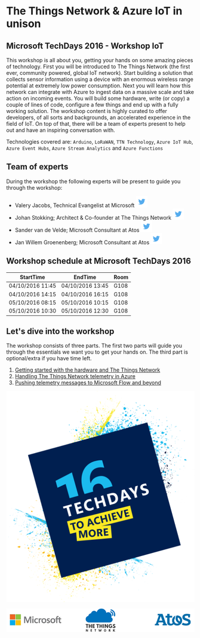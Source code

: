 # The Things Network & Azure IoT in unison
## Microsoft TechDays 2016 - Workshop IoT

This workshop is all about you, getting your hands on some amazing pieces of technology. First you will be introduced to The Things Network (the first ever, community powered, global IoT network). Start building a solution that collects sensor information using a device with an enormous wireless range potential at extremely low power consumption. Next you will learn how this network can integrate with Azure to ingest data on a massive scale and take action on incoming events. You will build some hardware, write (or copy) a couple of lines of code, configure a few things and end up with a fully working solution. The workshop content is highly curated to offer developers, of all sorts and backgrounds, an accelerated experience in the field of IoT. On top of that, there will be a team of experts present to help out and have an inspiring conversation with.

Technologies covered are: `Arduino`, `LoRaWAN`, `TTN Technology`, `Azure IoT Hub`, `Azure Event Hubs`, `Azure Stream Analytics` and `Azure Functions`

## Team of experts

During the workshop the following experts will be present to guide you through the workshop:

- Valery Jacobs, Technical Evangelist at Microsoft [ ![Twitter](img/social/twitter.png) ](https://twitter.com/valeryjacobs)
- Johan Stokking; Architect & Co-founder at The Things Network [ ![Twitter](img/social/twitter.png) ](https://twitter.com/johanstokking)
- Sander van de Velde; Microsoft Consultant at Atos [ ![Twitter](img/social/twitter.png) ](https://twitter.com/svelde)
- Jan Willem Groenenberg; Microsoft Consultant at Atos [ ![Twitter](img/social/twitter.png) ](https://twitter.com/jeeweetje)

## Workshop schedule at Microsoft TechDays 2016
| StartTime | EndTime | Room |
| --------- | ------- | ---- |
| 04/10/2016 11:45 | 04/10/2016 13:45 |G108|
| 04/10/2016 14:15 | 04/10/2016 16:15 |G108|
| 05/10/2016 08:15 | 05/10/2016 10:15 |G108|
| 05/10/2016 10:30 | 05/10/2016 12:30 |G108|

## Let's dive into the workshop

The workshop consists of three parts. The first two parts will guide you through the essentials we want you to get your hands on. 
The third part is optional/extra if you have time left.

1. [Getting started with the hardware and The Things Network](TheThingsNetwork.md)
2. [Handling The Things Network telemetry in Azure](Azure.md)
3. [Pushing telemetry messages to Microsoft Flow and beyond](Flow.md)

![alt tag](img/logos/techdays2016-logo-50percent.png)

![alt tag](img/logos/microsoft-ttn-atos.png)